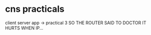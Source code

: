 # cns practicals 
client server app -> practical 3
SO THE ROUTER SAID TO DOCTOR IT HURTS WHEN IP...
